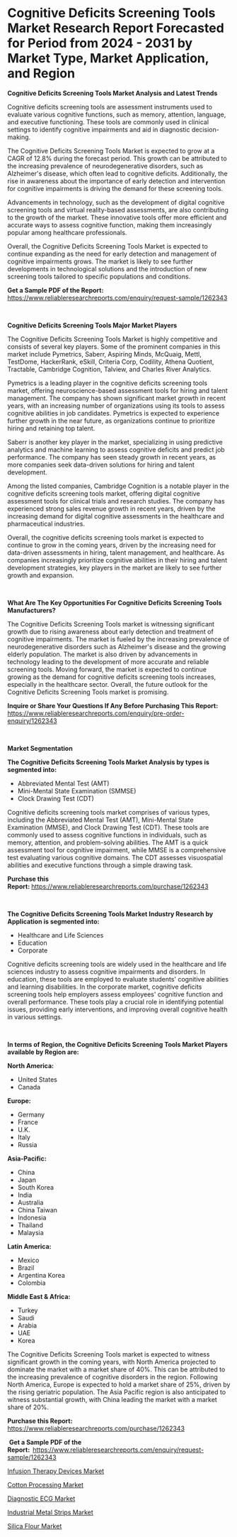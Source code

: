 <p><h1>Cognitive Deficits Screening Tools Market Research Report Forecasted for Period from 2024 -  2031 by Market Type, Market Application, and Region</h1></p><p><strong>Cognitive Deficits Screening Tools Market Analysis and Latest Trends</strong></p>
<p><p>Cognitive deficits screening tools are assessment instruments used to evaluate various cognitive functions, such as memory, attention, language, and executive functioning. These tools are commonly used in clinical settings to identify cognitive impairments and aid in diagnostic decision-making.</p><p>The Cognitive Deficits Screening Tools Market is expected to grow at a CAGR of 12.8% during the forecast period. This growth can be attributed to the increasing prevalence of neurodegenerative disorders, such as Alzheimer's disease, which often lead to cognitive deficits. Additionally, the rise in awareness about the importance of early detection and intervention for cognitive impairments is driving the demand for these screening tools.</p><p>Advancements in technology, such as the development of digital cognitive screening tools and virtual reality-based assessments, are also contributing to the growth of the market. These innovative tools offer more efficient and accurate ways to assess cognitive function, making them increasingly popular among healthcare professionals.</p><p>Overall, the Cognitive Deficits Screening Tools Market is expected to continue expanding as the need for early detection and management of cognitive impairments grows. The market is likely to see further developments in technological solutions and the introduction of new screening tools tailored to specific populations and conditions.</p></p>
<p><strong>Get a Sample PDF of the Report:&nbsp;</strong> <a href="https://www.reliableresearchreports.com/enquiry/request-sample/1262343">https://www.reliableresearchreports.com/enquiry/request-sample/1262343</a></p>
<p>&nbsp;</p>
<p><strong>Cognitive Deficits Screening Tools Major Market Players</strong></p>
<p><p>The Cognitive Deficits Screening Tools Market is highly competitive and consists of several key players. Some of the prominent companies in this market include Pymetrics, Saberr, Aspiring Minds, McQuaig, Mettl, TestDome, HackerRank, eSkill, Criteria Corp, Codility, Athena Quotient, Tractable, Cambridge Cognition, Talview, and Charles River Analytics.</p><p>Pymetrics is a leading player in the cognitive deficits screening tools market, offering neuroscience-based assessment tools for hiring and talent management. The company has shown significant market growth in recent years, with an increasing number of organizations using its tools to assess cognitive abilities in job candidates. Pymetrics is expected to experience further growth in the near future, as organizations continue to prioritize hiring and retaining top talent.</p><p>Saberr is another key player in the market, specializing in using predictive analytics and machine learning to assess cognitive deficits and predict job performance. The company has seen steady growth in recent years, as more companies seek data-driven solutions for hiring and talent development.</p><p>Among the listed companies, Cambridge Cognition is a notable player in the cognitive deficits screening tools market, offering digital cognitive assessment tools for clinical trials and research studies. The company has experienced strong sales revenue growth in recent years, driven by the increasing demand for digital cognitive assessments in the healthcare and pharmaceutical industries.</p><p>Overall, the cognitive deficits screening tools market is expected to continue to grow in the coming years, driven by the increasing need for data-driven assessments in hiring, talent management, and healthcare. As companies increasingly prioritize cognitive abilities in their hiring and talent development strategies, key players in the market are likely to see further growth and expansion.</p></p>
<p>&nbsp;</p>
<p><strong>What Are The Key Opportunities For Cognitive Deficits Screening Tools Manufacturers?</strong></p>
<p><p>The Cognitive Deficits Screening Tools market is witnessing significant growth due to rising awareness about early detection and treatment of cognitive impairments. The market is fueled by the increasing prevalence of neurodegenerative disorders such as Alzheimer's disease and the growing elderly population. The market is also driven by advancements in technology leading to the development of more accurate and reliable screening tools. Moving forward, the market is expected to continue growing as the demand for cognitive deficits screening tools increases, especially in the healthcare sector. Overall, the future outlook for the Cognitive Deficits Screening Tools market is promising.</p></p>
<p><strong>Inquire or Share Your Questions If Any Before Purchasing This Report:</strong> <a href="https://www.reliableresearchreports.com/enquiry/pre-order-enquiry/1262343">https://www.reliableresearchreports.com/enquiry/pre-order-enquiry/1262343</a></p>
<p>&nbsp;</p>
<p><strong>Market Segmentation</strong></p>
<p><strong>The Cognitive Deficits Screening Tools Market Analysis by types is segmented into:</strong></p>
<p><ul><li>Abbreviated Mental Test (AMT)</li><li>Mini-Mental State Examination (SMMSE)</li><li>Clock Drawing Test (CDT)</li></ul></p>
<p><p>Cognitive deficits screening tools market comprises of various types, including the Abbreviated Mental Test (AMT), Mini-Mental State Examination (MMSE), and Clock Drawing Test (CDT). These tools are commonly used to assess cognitive functions in individuals, such as memory, attention, and problem-solving abilities. The AMT is a quick assessment tool for cognitive impairment, while MMSE is a comprehensive test evaluating various cognitive domains. The CDT assesses visuospatial abilities and executive functions through a simple drawing task.</p></p>
<p><strong>Purchase this Report:&nbsp;</strong><a href="https://www.reliableresearchreports.com/purchase/1262343">https://www.reliableresearchreports.com/purchase/1262343</a></p>
<p>&nbsp;</p>
<p><strong>The Cognitive Deficits Screening Tools Market Industry Research by Application is segmented into:</strong></p>
<p><ul><li>Healthcare and Life Sciences</li><li>Education</li><li>Corporate</li></ul></p>
<p><p>Cognitive deficits screening tools are widely used in the healthcare and life sciences industry to assess cognitive impairments and disorders. In education, these tools are employed to evaluate students' cognitive abilities and learning disabilities. In the corporate market, cognitive deficits screening tools help employers assess employees' cognitive function and overall performance. These tools play a crucial role in identifying potential issues, providing early interventions, and improving overall cognitive health in various settings.</p></p>
<p>&nbsp;</p>
<p><strong>In terms of Region, the Cognitive Deficits Screening Tools Market Players available by Region are:</strong></p>
<p>
    <p> <strong> North America: </strong>
        <ul>
            <li>United States</li>
            <li>Canada</li>
        </ul>
        </p> 
    <p> <strong> Europe: </strong>
        <ul>
            <li>Germany</li>
            <li>France</li>
            <li>U.K.</li>
            <li>Italy</li>
            <li>Russia</li>
        </ul>
        </p> 
    <p> <strong> Asia-Pacific: </strong>
        <ul>
            <li>China</li>
            <li>Japan</li>
            <li>South Korea</li>
            <li>India</li>
            <li>Australia</li>
            <li>China Taiwan</li>
            <li>Indonesia</li>
            <li>Thailand</li>
            <li>Malaysia</li>
        </ul>
        </p> 
    <p> <strong> Latin America: </strong>
        <ul>
            <li>Mexico</li>
            <li>Brazil</li>
            <li>Argentina Korea</li>
            <li>Colombia</li>
        </ul>
        </p> 
    <p> <strong> Middle East & Africa: </strong>
        <ul>
            <li>Turkey</li>
            <li>Saudi</li>
            <li>Arabia</li>
            <li>UAE</li>
            <li>Korea</li>
        </ul>
    </p>
    </p>
<p><p>The Cognitive Deficits Screening Tools market is expected to witness significant growth in the coming years, with North America projected to dominate the market with a market share of 40%. This can be attributed to the increasing prevalence of cognitive disorders in the region. Following North America, Europe is expected to hold a market share of 25%, driven by the rising geriatric population. The Asia Pacific region is also anticipated to witness substantial growth, with China leading the market with a market share of 20%.</p></p>
<p><strong>Purchase this Report: </strong><a href="https://www.reliableresearchreports.com/purchase/1262343">https://www.reliableresearchreports.com/purchase/1262343</a></p>
<p>&nbsp;<strong>Get a Sample PDF of the Report:&nbsp;&nbsp;</strong><a href="https://www.reliableresearchreports.com/enquiry/request-sample/1262343">https://www.reliableresearchreports.com/enquiry/request-sample/1262343</a></p>
<p><strong></strong></p>
<p><p><a href="https://medium.com/@digitaldiviner12/infusion-therapy-devices-market-the-key-to-successful-business-strategy-forecast-till-2031-aef25d069a7f">Infusion Therapy Devices Market</a></p><p><a href="https://medium.com/@miningmaster/cotton-processing-market-size-reveals-the-best-marketing-channels-in-global-industry-97bfeeae05ac">Cotton Processing Market</a></p><p><a href="https://medium.com/@digitaldiviner12/diagnostic-ecg-market-competitive-analysis-market-trends-and-forecast-to-2031-b8f5f25736a8">Diagnostic ECG Market</a></p><p><a href="https://github.com/biheemgalvinlouises6hokrh3h/Market-Research-Report-List-1/blob/main/industrial-metal-strips-market.md">Industrial Metal Strips Market</a></p><p><a href="https://medium.com/@digitaldiviner12/silica-flour-market-insights-into-market-cagr-market-trends-and-growth-strategies-f77a0d726666">Silica Flour Market</a></p></p>